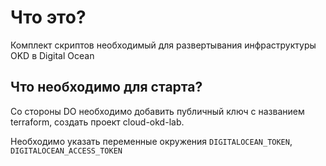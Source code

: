 # Что это?

Комплект скриптов необходимый для развертывания инфраструктуры OKD в Digital Ocean


## Что необходимо для старта?

Со стороны DO необходимо добавить публичный ключ с названием terraform, создать проект cloud-okd-lab.

Необходимо указать переменные окружения `DIGITALOCEAN_TOKEN`, `DIGITALOCEAN_ACCESS_TOKEN`
